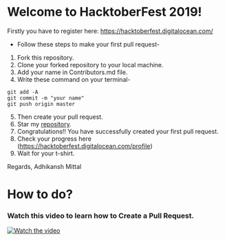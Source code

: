 # Welcome to HacktoberFest 2019!

Firstly you have to register here: https://hacktoberfest.digitalocean.com/

- Follow these steps to make your first pull request-

1. Fork this repository.
2. Clone your forked repository to your local machine.
3. Add your name in Contributors.md file.
4. Write these command on your terminal-

```
git add -A
git commit -m "your name"
git push origin master
```

5. Then create your pull request.
6. Star my [repository](https://github.com/HrithikMittal/Hacktoberfest2k19/).
7. Congratulations!! You have successfully created your first pull request.
8. Check your progress here (https://hacktoberfest.digitalocean.com/profile)
9. Wait for your t-shirt.

Regards, Adhikansh Mittal

# How to do?
### Watch this video to learn how to Create a Pull Request.

[![Watch the video](https://github.com/HrithikMittal/Hacktoberfest2k19/blob/master/video.png)](https://youtu.be/4HlkuXblCfI)
